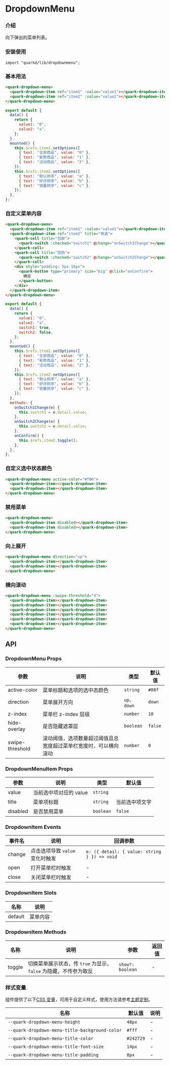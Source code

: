 # DropdownMenu

### 介绍

向下弹出的菜单列表。

### 安装使用

```tsx
import "quarkd/lib/dropdownmenu";
```

### 基本用法

```html
<quark-dropdown-menu>
  <quark-dropdown-item ref="item1" :value="value1"></quark-dropdown-item>
  <quark-dropdown-item ref="item2" :value="value2"></quark-dropdown-item>
</quark-dropdown-menu>
```

```js
export default {
  data() {
    return {
      value1: "0",
      value2: "a",
    };
  },
  mounted() {
    this.$refs.item1.setOptions([
      { text: "全部商品", value: "0" },
      { text: "新款商品", value: "1" },
      { text: "活动商品", value: "2" },
    ]);
    this.$refs.item2.setOptions([
      { text: "默认排序", value: "a" },
      { text: "好评排序", value: "b" },
      { text: "销量排序", value: "c" },
    ]);
  },
};
```

### 自定义菜单内容

```html
<quark-dropdown-menu>
  <quark-dropdown-item ref="item1" :value="value1"></quark-dropdown-item>
  <quark-dropdown-item ref="item2" title="筛选">
    <quark-cell title="包邮">
      <quark-switch :checked="switch1" @change="onSwitch1Change"></quark-switch>
    </quark-cell>
    <quark-cell title="团购">
      <quark-switch :checked="switch2" @change="onSwitch2Change"></quark-switch>
    </quark-cell>
    <div style="padding: 5px 16px">
      <quark-button type="primary" size="big" @click="onConfirm">
        确定
      </quark-button>
    </div>
  </quark-dropdown-item>
</quark-dropdown-menu>
```

```js
export default {
  data() {
    return {
      value1: "0",
      value2: "a",
      switch1: true,
      switch2: false,
    };
  },
  mounted() {
    this.$refs.item1.setOptions([
      { text: "全部商品", value: "0" },
      { text: "新款商品", value: "1" },
      { text: "活动商品", value: "2" },
    ]);
    this.$refs.item2.setOptions([
      { text: "默认排序", value: "a" },
      { text: "好评排序", value: "b" },
      { text: "销量排序", value: "c" },
    ]);
  },
  methods: {
    onSwitch1Change(e) {
      this.switch1 = e.detail.value;
    },
    onSwitch2Change(e) {
      this.switch2 = e.detail.value;
    },
    onConfirm() {
      this.$refs.item2.toggle();
    },
  },
};
```

### 自定义选中状态颜色

```html
<quark-dropdown-menu active-color="#f00">
  <quark-dropdown-item></quark-dropdown-item>
  <quark-dropdown-item></quark-dropdown-item>
</quark-dropdown-menu>
```

### 禁用菜单

```html
<quark-dropdown-menu>
  <quark-dropdown-item disabled></quark-dropdown-item>
  <quark-dropdown-item disabled></quark-dropdown-item>
</quark-dropdown-menu>
```

### 向上展开

```html
<quark-dropdown-menu direction="up">
  <quark-dropdown-item></quark-dropdown-item>
  <quark-dropdown-item></quark-dropdown-item>
</quark-dropdown-menu>
```

### 横向滚动

```html
<quark-dropdown-menu :swipe-threshold="4">
  <quark-dropdown-item></quark-dropdown-item>
  <quark-dropdown-item></quark-dropdown-item>
  <quark-dropdown-item></quark-dropdown-item>
  <quark-dropdown-item></quark-dropdown-item>
  <quark-dropdown-item></quark-dropdown-item>
  <quark-dropdown-item></quark-dropdown-item>
</quark-dropdown-menu>
```

## API

### DropdownMenu Props

| 参数            | 说明                                                             | 类型         | 默认值  |
| --------------- | ---------------------------------------------------------------- | ------------ | ------- |
| active-color    | 菜单标题和选项的选中态颜色                                       | `string`     | `#08f`  |
| direction       | 菜单展开方向                                                     | `up`、`down` | `down`  |
| z-index         | 菜单栏 z-index 层级                                              | `number`     | `10`    |
| hide-overlay    | 是否隐藏遮罩层                                                   | `boolean`    | `false` |
| swipe-threshold | 滚动阈值，选项数量超过阈值且总宽度超过菜单栏宽度时，可以横向滚动 | `number`     | `0`     |

### DropdownMenuItem Props

| 参数     | 说明                   | 类型      | 默认值         |
| -------- | ---------------------- | --------- | -------------- |
| value    | 当前选中项对应的 value | `string`  |                |
| title    | 菜单项标题             | `string`  | 当前选中项文字 |
| disabled | 是否禁用菜单           | `boolean` | `false`        |

### DropdownItem Events

| 事件名 | 说明                            | 回调参数                                     |
| ------ | ------------------------------- | -------------------------------------------- |
| change | 点击选项导致 `value` 变化时触发 | `e: ({ detail: { value: string } }) => void` |
| open   | 打开菜单栏时触发                | -                                            |
| close  | 关闭菜单栏时触发                | -                                            |

### DropdownItem Slots

| 名称    | 说明     |
| ------- | -------- |
| default | 菜单内容 |

### DropdownItem Methods

| 名称   | 说明                                                             | 参数             | 返回值 |
| ------ | ---------------------------------------------------------------- | ---------------- | ------ |
| toggle | 切换菜单展示状态，传 `true` 为显示，`false` 为隐藏，不传参为取反 | `show?: boolean` | -      |

### 样式变量

组件提供了以下[CSS 变量](https://developer.mozilla.org/zh-CN/docs/Web/CSS/Using_CSS_custom_properties)，可用于自定义样式，使用方法请参考[主题定制](#/zh-CN/guide/theme)。

| 名称                                           | 默认值    | 说明 |
| ---------------------------------------------- | --------- | ---- |
| `--quark-dropdown-menu-height`                 | `48px`    | -    |
| `--quark-dropdown-menu-title-background-color` | `#fff`    | -    |
| `--quark-dropdown-menu-title-color`            | `#242729` | -    |
| `--quark-dropdown-menu-title-font-size`        | `14px`    | -    |
| `--quark-dropdown-menu-title-padding`          | `8px`     | -    |
